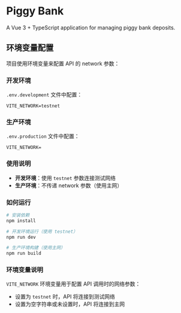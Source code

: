# Piggy Bank

A Vue 3 + TypeScript application for managing piggy bank deposits.

## 环境变量配置

项目使用环境变量来配置 API 的 network 参数：

### 开发环境
`.env.development` 文件中配置：
```
VITE_NETWORK=testnet
```

### 生产环境
`.env.production` 文件中配置：
```
VITE_NETWORK=
```

### 使用说明

- **开发环境**：使用 `testnet` 参数连接测试网络
- **生产环境**：不传递 network 参数（使用主网）

### 如何运行

```bash
# 安装依赖
npm install

# 开发环境运行（使用 testnet）
npm run dev

# 生产环境构建（使用主网）
npm run build
```

### 环境变量说明

`VITE_NETWORK` 环境变量用于配置 API 调用时的网络参数：

- 设置为 `testnet` 时，API 将连接到测试网络
- 设置为空字符串或未设置时，API 将连接到主网
